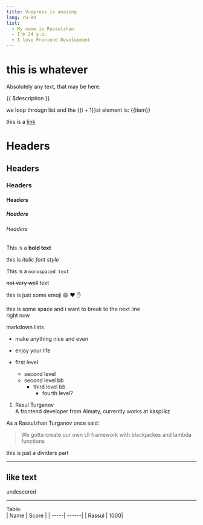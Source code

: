 ```yaml
---
title: Vuepress is amazing
lang: ru-RU
list: 
  - My name is Rassulzhan
  - I'm 24 y.o.
  - I love Frontend Development
---
```


# this is whatever

Absolutely any text, that may be here.

{{ $description }}
<div v-for="(item, i) in $page.frontmatter.list" :key="i" >
  we loop througn list and the {{i + 1}}st element is: {{item}}
</div>

this is a [link](/config/)


# Headers
## Headers
### Headers
#### Headers
##### Headers
###### Headers

This is a **bold text**

this is _italic font style_

This is a `monospaced text`

~~not very well~~ text

this is just some emoji :smile: :heart: :hand:

this is some space 
and i want to break to the next line  
right now


markdown lists
* make anything nice and even
* enjoy your life

* first level
  * second level
  * second level bb
    * third level bb
      * fourth level?

1. Rasul Turganov  
   A frontend developer from Almaty, currently works at kaspi.kz

As a Rassulzhan Turganov once said:  
> We gotta create our own UI framework with blackjackes and lambda functions

this is just a dividers part  
***
like text
---
undescored
___

Table:  
| Name | Score |
| -----| ------|
| Rassul | 1000|
